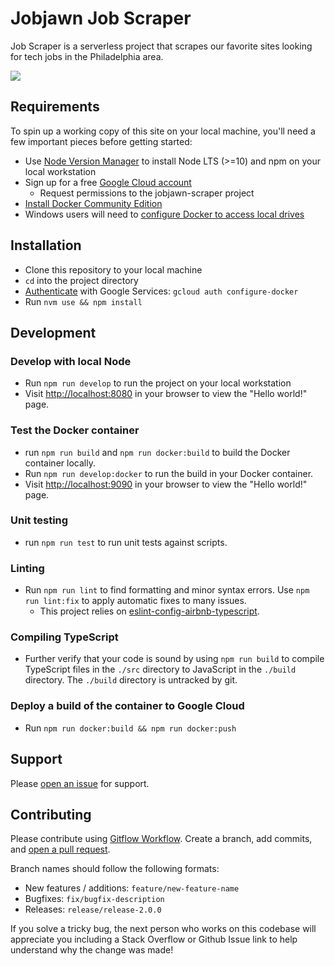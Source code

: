 # Jobjawn Job Scraper
Job Scraper is a serverless project that scrapes our favorite sites looking for tech jobs in the Philadelphia area.

![](https://github.com/tjnicolaides/job-scraper/workflows/Build%20Deploy%20Master/badge.svg)

## Requirements
To spin up a working copy of this site on your local machine, you'll need a few important pieces before getting started:
- Use [Node Version Manager](https://github.com/nvm-sh/nvm) to install Node LTS (>=10) and npm on your local workstation
- Sign up for a free [Google Cloud account](https://cloud.google.com/sdk/docs/)
  - Request permissions to the jobjawn-scraper project
- [Install Docker Community Edition](https://www.docker.com/community-edition)
- Windows users will need to [configure Docker to access local drives](https://rominirani.com/docker-on-windows-mounting-host-directories-d96f3f056a2c)

## Installation
- Clone this repository to your local machine
- `cd` into the project directory
- [Authenticate](https://cloud.google.com/container-registry/docs/advanced-authentication) with Google Services: `gcloud auth configure-docker`
- Run `nvm use && npm install`

## Development
### Develop with local Node
- Run `npm run develop` to run the project on your local workstation
- Visit [http://localhost:8080](http://localhost:8080) in your browser to view the "Hello world!" page.

### Test the Docker container
- run `npm run build` and `npm run docker:build` to build the Docker container locally.
- Run `npm run develop:docker` to run the build in your Docker container.
- Visit [http://localhost:9090](http://localhost:9090) in your browser to view the "Hello world!" page.

### Unit testing
- run `npm run test` to run unit tests against scripts.

### Linting
- Run `npm run lint` to find formatting and minor syntax errors. Use `npm run lint:fix` to apply automatic fixes to many issues.
  - This project relies on [eslint-config-airbnb-typescript](https://www.npmjs.com/package/eslint-config-airbnb-typescript). 

### Compiling TypeScript
- Further verify that your code is sound by using `npm run build` to compile TypeScript files in the `./src` directory to JavaScript in the `./build` directory. The `./build` directory is untracked by git.

### Deploy a build of the container to Google Cloud
- Run `npm run docker:build && npm run docker:push`

## Support
Please [open an issue](https://github.com/tjnicolaides/job-scraper/issues) for support.

## Contributing
Please contribute using [Gitflow Workflow](https://www.atlassian.com/git/tutorials/comparing-workflows/gitflow-workflow). Create a branch, add commits, and [open a pull request](https://github.com/tjnicolaides/job-scraper/pulls).

Branch names should follow the following formats:

- New features / additions: `feature/new-feature-name`
- Bugfixes: `fix/bugfix-description`
- Releases: `release/release-2.0.0` 

If you solve a tricky bug, the next person who works on this codebase will appreciate you including a Stack Overflow or Github Issue link to help understand why the change was made!
